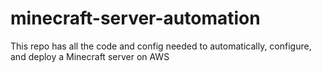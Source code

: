 # minecraft-server-automation
This repo has all the code and config needed to automatically, configure, and deploy a Minecraft server on AWS
